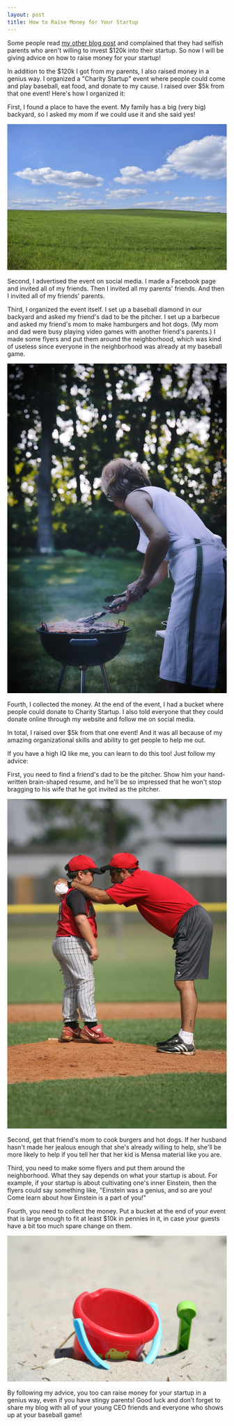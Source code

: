 ```yaml
---
layout: post
title: How to Raise Money for Your Startup
---
```


Some people read [my other blog post](/How-to-Start-a-Company) and complained that they had selfish parents who aren't willing to invest $120k into their startup. So now I will be giving advice on how to raise money for your startup!

In addition to the $120k I got from my parents, I also raised money in a genius way. I organized a "Charity Startup" event where people could come and play baseball, eat food, and donate to my cause. I raised over $5k from that one event! Here's how I organized it:

First, I found a place to have the event. My family has a big (very big) backyard, so I asked my mom if we could use it and she said yes!

![Image for Backyard](/images/how-to-raise-money-backyard.jpeg)

Second, I advertised the event on social media. I made a Facebook page and invited all of my friends. Then I invited all my parents' friends. And then I invited all of my friends' parents.

Third, I organized the event itself. I set up a baseball diamond in our backyard and asked my friend's dad to be the pitcher. I set up a barbecue and asked my friend's mom to make hamburgers and hot dogs. (My mom and dad were busy playing video games with another friend's parents.) I made some flyers and put them around the neighborhood, which was kind of useless since everyone in the neighborhood was already at my baseball game.

![Image for Barbecue](/images/how-to-raise-money-barbecue.jpeg)

Fourth, I collected the money. At the end of the event, I had a bucket where people could donate to Charity Startup. I also told everyone that they could donate online through my website and follow me on social media.

In total, I raised over $5k from that one event! And it was all because of my amazing organizational skills and ability to get people to help me out.

If you have a high IQ like me, you can learn to do this too! Just follow my advice:

First, you need to find a friend's dad to be the pitcher. Show him your hand-written brain-shaped resume, and he'll be so impressed that he won't stop bragging to his wife that he got invited as the pitcher.

![Image for Pitcher](/images/how-to-raise-money-pitcher.jpeg)

Second, get that friend's mom to cook burgers and hot dogs. If her husband hasn't made her jealous enough that she's already willing to help, she'll be more likely to help if you tell her that her kid is Mensa material like you are.

Third, you need to make some flyers and put them around the neighborhood. What they say depends on what your startup is about. For example, if your startup is about cultivating one's inner Einstein, then the flyers could say something like, "Einstein was a genius, and so are you! Come learn about how Einstein is a part of you!"

Fourth, you need to collect the money. Put a bucket at the end of your event that is large enough to fit at least $10k in pennies in it, in case your guests have a bit too much spare change on them.

![Image for Bucket](/images/how-to-raise-money-bucket.jpeg)

By following my advice, you too can raise money for your startup in a genius way, even if you have stingy parents! Good luck and don’t forget to share my blog with all of your young CEO friends and everyone who shows up at your baseball game!
